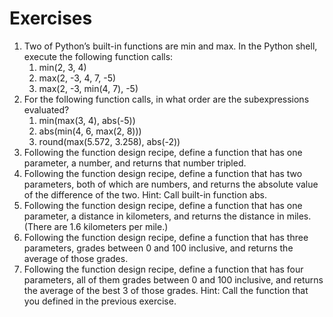 # Exercises 

1. Two of Python’s built-in functions are min and max. In the Python shell, execute the following function calls:
   1. min(2, 3, 4)
   2. max(2, -3, 4, 7, -5)
   3. max(2, -3, min(4, 7), -5) 
2. For the following function calls, in what order are the subexpressions evaluated?
   1. min(max(3, 4), abs(-5))
   2. abs(min(4, 6, max(2, 8)))
   3. round(max(5.572, 3.258), abs(-2)) 
3. Following the function design recipe, define a function that has one parameter, a number, and returns that number tripled.
4. Following the function design recipe, define a function that has two parameters, both of which are numbers, and returns the absolute value of the difference of the two. Hint: Call built-in function abs.
5. Following the function design recipe, define a function that has one parameter, a distance in kilometers, and returns the distance in miles. (There are 1.6 kilometers per mile.)
6. Following the function design recipe, define a function that has three parameters, grades between 0 and 100 inclusive, and returns the average of those grades.
7. Following the function design recipe, define a function that has four parameters, all of them grades between 0 and 100 inclusive, and returns the average of the best 3 of those grades. Hint: Call the function that you defined in the previous exercise. 